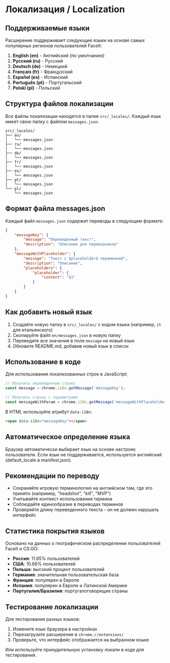 # Локализация / Localization

## Поддерживаемые языки

Расширение поддерживает следующие языки на основе самых популярных регионов пользователей FaceIt:

1. **English (en)** - Английский (по умолчанию)
2. **Русский (ru)** - Русский
3. **Deutsch (de)** - Немецкий  
4. **Français (fr)** - Французский
5. **Español (es)** - Испанский
6. **Português (pt)** - Португальский
7. **Polski (pl)** - Польский

## Структура файлов локализации

Все файлы локализации находятся в папке `src/_locales/`. Каждый язык имеет свою папку с файлом `messages.json`:

```
src/_locales/
├── en/
│   └── messages.json
├── ru/
│   └── messages.json
├── de/
│   └── messages.json
├── fr/
│   └── messages.json
├── es/
│   └── messages.json
├── pt/
│   └── messages.json
└── pl/
    └── messages.json
```

## Формат файла messages.json

Каждый файл `messages.json` содержит переводы в следующем формате:

```json
{
    "messageKey": {
        "message": "Переведенный текст",
        "description": "Описание для переводчиков"
    },
    "messageWithPlaceholder": {
        "message": "Текст с $placeholder$ переменной",
        "description": "Описание",
        "placeholders": {
            "placeholder": {
                "content": "$1"
            }
        }
    }
}
```

## Как добавить новый язык

1. Создайте новую папку в `src/_locales/` с кодом языка (например, `it` для итальянского)
2. Скопируйте файл `en/messages.json` в новую папку
3. Переведите все значения в поле `message` на новый язык
4. Обновите README.md, добавив новый язык в список

## Использование в коде

Для использования локализованных строк в JavaScript:

```javascript
// Получить переведенную строку
const message = chrome.i18n.getMessage('messageKey');

// Получить строку с параметрами
const messageWithParam = chrome.i18n.getMessage('messageWithPlaceholder', ['значение']);
```

В HTML используйте атрибут `data-i18n`:

```html
<span data-i18n="messageKey"></span>
```

## Автоматическое определение языка

Браузер автоматически выбирает язык на основе настроек пользователя. Если язык не поддерживается, используется английский (default_locale в manifest.json).

## Рекомендации по переводу

- Сохраняйте игровую терминологию на английском там, где это принято (например, "headshot", "kill", "MVP")
- Учитывайте контекст использования термина
- Соблюдайте единообразие в переводах терминов
- Проверяйте длину переведенного текста - он не должен нарушать интерфейс

## Статистика покрытия языков

Основано на данных о географическом распределении пользователей FaceIt и CS:GO:

- **Россия**: 11.65% пользователей
- **США**: 10.66% пользователей  
- **Польша**: высокий процент пользователей
- **Германия**: значительная пользовательская база
- **Франция**: популярен в Европе
- **Испания**: популярен в Европе и Латинской Америке
- **Португалия/Бразилия**: португалоговорящие страны

## Тестирование локализации

Для тестирования разных языков:

1. Измените язык браузера в настройках
2. Перезагрузите расширение в `chrome://extensions/`
3. Проверьте, что интерфейс отображается на выбранном языке

Или используйте принудительную установку локали в коде для тестирования. 